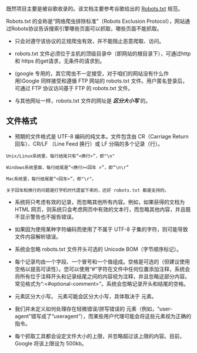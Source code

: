既然项目主要是被谷歌收录的。该文档主要参考谷歌给出的 [Robots.txt](https://developers.google.com/search/reference/robots_txt?hl=zh-cn) 规范。

Robots.txt 的全称是“网络爬虫排除标准”（Robots Exclusion Protocol），网站通过Robots协议告诉搜索引擎哪些页面可以抓取，哪些页面不能抓取。

- 只会对遵守该协议的正规爬虫有效，并不能阻止恶意爬取、访问。
- robots.txt 文件必须位于主机的顶级目录中（即网站的根目录下），可通过http 和 https 的get请求，无条件的请求到。

- (google 专用的，其它爬虫不一定接受，对于咱们的网站没有什么作用)Google 同样接受和遵循 FTP 网站的 robots.txt 文件。用户匿名登录后，可通过 FTP 协议访问基于 FTP 的 robots.txt 文件。
- 与其他网址一样，robots.txt 文件的网址是 ***区分大小写*** 的。

## 文件格式

- 预期的文件格式是 UTF-8 编码的纯文本。文件包含由 CR（Carriage Return 回车）、CR/LF （Line Feed 换行）或 LF 分隔的多个记录（行）。

```
Unix/Linux系统里，每行结尾只有“<换行>”，即"\n"

Windows系统里面，每行结尾是“<换行><回车 >”，即“\n\r”

Mac系统里，每行结尾是“<回车>”，即"\r"。

关于回车和换行的问题是打字机时代遗留下来的，还好 robots.txt 都是支持的。
```


- 系统将只考虑有效的记录，而忽略其他所有内容。例如，如果获得的文档为 HTML 网页，则系统只会考虑网页中有效的文本行，而忽略其他内容，并且既不显示警告也不报告错误。

- 如果因为使用某种字符编码而使用了不属于 UTF-8 子集的字符，则可能导致文件内容解析错误。

- 系统会忽略 robots.txt 文件开头可选的 Unicode BOM（字节顺序标记）。

- 每个记录均由一个字段、一个冒号和一个值组成。空格是可选的（但建议使用空格以提高可读性）。您可以使用“#”字符在文件中任何位置添加注释，系统会将所有位于注释开头和记录结尾之间的内容视为注释，并且忽略这部分内容。常见格式为“<field>:<value><#optional-comment>”。系统会忽略记录开头和结尾的空格。

- <field> 元素区分大小写。<value> 元素可能会区分大小写，具体取决于 <field> 元素。

- 我们并未定义如何处理存在轻微错误/拼写错误的 <field> 元素（例如，“user-agent”错写成了“useragent”），而某些用户代理可能会将这些元素视为正确的指令。

- 每个抓取工具都会设定文件大小的上限，并忽略超过该上限的内容。目前，Google 将该上限设为 500kb。
